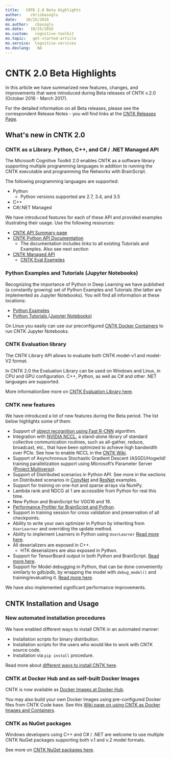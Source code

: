 ```yaml
---
title:   CNTK 2.0 Beta Highlights
author:    chrisbasoglu
date:    10/25/2016
ms.author:   cbasoglu
ms.date:   10/25/2016
ms.custom:   cognitive-toolkit
ms.topic:   get-started-article
ms.service:  Cognitive-services
ms.devlang:   NA
---
```


# CNTK 2.0 Beta Highlights

In this article we have summarized new features, changes, and improvements that were introduced during Beta releases of CNTK v.2.0 (October 2016 - March 2017).

For the detailed information on all Beta releases, please see the correspondent Release Notes - you will find links at the [CNTK Releases Page](https://github.com/Microsoft/CNTK/releases).

## What's new in CNTK 2.0
### CNTK as a Library. Python, C++, and C# / .NET Managed API

The Microsoft Cognitive Toolkit 2.0 enables CNTK as a software library supporting multiple programming languages in addition to running the CNTK executable and programming the Networks with BrainScript.

The following programming languages are supported:

* Python
  * Python versions supported are 2.7, 3.4, and 3.5
* C++
* C#/.NET Managed

We have introduced features for each of these API and provided examples illustrating their usage. Use the following resources:

* [CNTK API Summary page](./CNTK-Library-API.md)
* [CNTK Python API Documentation](https://cntk.ai/pythondocs/)
  * The documentation includes links to all existing Tutorials and Examples. Also see next section
* [CNTK Managed API](./CNTK-Library-Managed-API.md)
  * [CNTK Eval Examples](./CNTK-Eval-Examples.md)


### Python Examples and Tutorials (Jupyter Notebooks)

Recognizing the importance of Python in Deep Learning we have published (a constantly growing) set of Python Examples and Tutorials (the latter are implemented as Jupyter Notebooks). You will find all information at these locations:

* [Python Examples](./examples.md)
* [Python Tutorials (Jupyter Notebooks)](https://cntk.ai/pythondocs/tutorials.html)

On Linux you easily can use our preconfigured [CNTK Docker Containers](./CNTK-Docker-Containers.md#using-docker-container-to-run-cntk-jupyter-notebook-tutorials) to run CNTK Jupyter Notebooks.

### CNTK Evaluation library

The CNTK Library API allows to evaluate both CNTK model-v1 and model-V2 format.

In CNTK 2.0 the Evaluation Library can be used on Windows and Linux, in CPU and GPU configuration. C++, Python, as well as C# and other .NET languages are supported.

More informationSee more on [CNTK Evaluation Library here](./CNTK-Library-Evaluation-Overview.md).

### CNTK new features

We have introduced a lot of new features during the Beta period. The list below highlights some of them:

* Support of [object recognition using Fast R-CNN](./Object-Detection-using-Fast-R-CNN.md) algorithm.
* Integration with [NVIDIA NCCL](https://github.com/NVIDIA/nccl), a stand-alone library of standard collective communication routines, such as all-gather, reduce, broadcast, etc., that have been optimized to achieve high bandwidth over PCIe. See how to enable NCCL in the [CNTK Wiki](./Setup-CNTK-on-Linux.md#cudnn).
* Support of Asynchronous Stochastic Gradient Descent (ASGD)/Hogwild! training parallelization support using Microsoft’s Parameter Server ([Project Multiverso](https://github.com/Microsoft/multiverso)).
* Support of Distributed scenarios in Python API. See more in the sections on Distributed scenarios in [ConvNet](https://github.com/Microsoft/CNTK/blob/master/Examples/Image/Classification/ConvNet/Python/README.md) and [ResNet](https://github.com/Microsoft/CNTK/blob/master/Examples/Image/Classification/ResNet/Python/README.md) examples.
* Support for training on one-hot and sparse arrays via NumPy.
* Lambda rank and NDCG at 1 are accessible from Python for real this time.
* New Python and BrainScript for VGG16 and 19.
* [Performance Profiler for BrainScript and Python](./BrainScript-and-Python-Performance-Profiler.md).
* Support in training session for cross validation and preservation of all checkpoints.
* Ability to write your own optimizer in Python by inheriting from `UserLearner` and overriding the update method.
* Ability to implement Learners in Python using `UserLearner` [Read more here](https://cntk.ai/pythondocs/extend.html#user-learners).
* All deserializers are exposed in C++.
  * HTK deserializers are also exposed in Python.
* Support for TensorBoard output in both Python and BrainScript. [Read more here](./Using-TensorBoard-for-Visualization.md).
* Support for Model debugging in Python, that can be done conveniently similarly to gdb/pdb, by wrapping the model with `debug_model()` and training/evaluating it. [Read more here](https://docs.microsoft.com/en-us/python/api/cntk.debugging.debug).

We have also implemented significant performance improvements.

## CNTK Installation and Usage
### New automated installation procedures

We have enabled different ways to install CNTK in an automated manner: 

* Installation scripts for binary distribution.
* Installation scripts for the users who would like to work with CNTK source code.
* Installation via `pip install` procedure.

Read more about [different ways to install CNTK here](./Setup-CNTK-on-your-machine.md).

### CNTK at Docker Hub and as self-built Docker Images

CNTK is now available as [Docker Images at Docker Hub](https://hub.docker.com/r/microsoft/cntk/).

You may also build your own Docker Images using pre-configured Docker files from CNTK Code base. See this [Wiki page on using CNTK as Docker Images and Containers](./CNTK-Docker-Containers.md).
 
### CNTK as NuGet packages

Windows developers using C++ and C# / .NET are welcome to use multiple CNTK NuGet packages supporting both v.1 and v.2 model formats.

See more on [CNTK NuGet packages here](./NuGet-Package.md).

